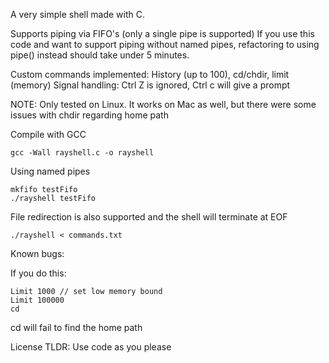 A very simple shell made with C.

Supports piping via FIFO's (only a single pipe is supported)
If you use this code and want to support piping without named pipes, refactoring to using pipe() instead should take under 5 minutes.

Custom commands implemented: History (up to 100), cd/chdir, limit (memory)
Signal handling: Ctrl Z is ignored, Ctrl c will give a prompt 

NOTE: Only tested on Linux. It works on Mac as well, but there were some issues with chdir regarding home path 


Compile with GCC 

```
gcc -Wall rayshell.c -o rayshell
```

Using named pipes 

```
mkfifo testFifo 
./rayshell testFifo 
```

File redirection is also supported and the shell will terminate at EOF

```
./rayshell < commands.txt 
```

Known bugs: 

If you do this:
```
Limit 1000 // set low memory bound
Limit 100000
cd 
```
cd will fail to find the home path 

License TLDR: Use code as you please



